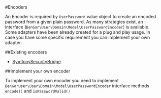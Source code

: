 #Encoders

An Encoder is required by `UserPassword` value object to create an encoded password from a given plain password. As many
strategies exist, an interface (`BenGor\User\Domain\Model\UserPasswordEncoder`) is available. Some adapters have been
already created for a plug and play usage. In case you have some specific requirement you can implement your own adapter.

##Existing encoders

* [SymfonySecurityBridge][1]

##Implement your own encoder

To implement your own encoder you need to implement `BenGorUser\User\Domain\Model\UserPasswordEncoder` interface methods
`encode()` and `isPasswordValid()`

[1]: https://github.com/BenGorUser/SymfonySecurityBridge
